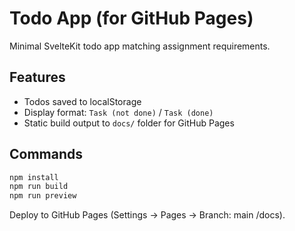 # Todo App (for GitHub Pages)

Minimal SvelteKit todo app matching assignment requirements.

## Features
- Todos saved to localStorage
- Display format: `Task (not done)` / `Task (done)`
- Static build output to `docs/` folder for GitHub Pages

## Commands

```bash
npm install
npm run build
npm run preview
```

Deploy to GitHub Pages (Settings → Pages → Branch: main /docs).
